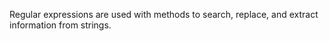 Regular expressions are used with methods to search, replace, and extract information from strings.
